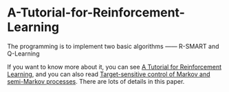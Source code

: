 # A-Tutorial-for-Reinforcement-Learning
The programming is to implement two basic algorithms —— R-SMART and Q-Learning<br>

If you want to know more about it, you can see [A Tutorial for Reinforcement Learning](https://web.mst.edu/~gosavia/tutorial.pdf), and you can also read [Target-sensitive control of Markov and semi-Markov processes](https://link.springer.com/article/10.1007/s12555-011-0515-6). There are lots of details in this paper.
